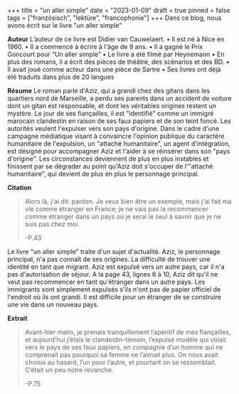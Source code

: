 +++
title = "un aller simple"
date = "2023-01-09"
draft = true
pinned = false
tags = ["französisch", "lektüre", "francophonie"]
+++
Dans ce blog, nous avons écrit sur le livre "un aller simple"

**Auteur**
L’auteur de ce livre est Didier van Cauwelaert. 
•	Il est né à Nice en 1960.
•	Il a commencé à écrire à l'âge de 9 ans.
•	Il a gagné le Prix Goncourt pour “Un aller simple”
•	Le livre a été filmé par Heynemann
•	En plus des romans, il a écrit des pièces de théâtre, des scénarios et des BD.
•	Il avait joué comme acteur dans une pièce de Sartre
•	Ses livres ont déjà été traduits dans plus de 20 langues

**Résume**
Le roman parle d'Aziz, qui a grandi chez des gitans dans les quartiers nord de Marseille, a perdu ses parents dans un accident de voiture dont un gitan est responsable, et dont les véritables origines restent un mystère. Le jour de ses fiançailles, il est "identifié" comme un immigré marocain clandestin en raison de ses faux papiers et de son teint foncé. Les autorités veulent l'expulser vers son pays d'origine. Dans le cadre d'une campagne médiatique visant à convaincre l'opinion publique du caractère humanitaire de l'expulsion, un "attaché humanitaire", un agent d'intégration, est désigné pour accompagner Aziz et l'aider à se réinsérer dans son "pays d'origine". Les circonstances deviennent de plus en plus instables et finissent par se dégrader au point qu'Aziz doit s'occuper de l'"attaché humanitaire", qui devient de plus en plus le personnage principal.

**Citation**

> Alors là, j'ai dit: pardon. Je veux bien être un exemple, mais j'ai fait ma vie comme étranger en France; je ne vais pas la recommencer comme étranger dans un pays où je serai le seul à savoir que je ne suis pas chez moi. 
>
> \-P.43

Le livre "un aller simple" traite d'un sujet d'actualité. Aziz, le personnage principal, n'a pas connaît de ses origines. La difficulté de trouver une identité en tant que migrant. Aziz est expulsé vers un autre pays, car il n'a pas d'autorisation de séjour. A la page 43, lignes 6 à 10, Aziz dit qu'il ne veut pas recommencer en tant qu'étranger dans un autre pays. Les immigrants sont simplement expulsés s'ils n'ont pas de papier officiel de l'endroit où ils ont grandi. Il est difficile pour un étranger de se construire une vie dans un nouveau pays.

**Extrait**

> Avant-hier matin, je prenais tranquillement l’apéritif de mes fiançailles, et
> aujourd’hui j’étais le clandestin-témoin, l’expulsé modèle qui volait vers le
> pays de ses faux papiers, en compagnie d’un homme qui ne comprenait pas
> pourquoi sa femme ne l’aimait plus. On nous avait choisis au hasard, l’un pour
> l’autre, et pourtant on se ressemblait. C’était un peu notre revanche. 
>
> \-P.75

